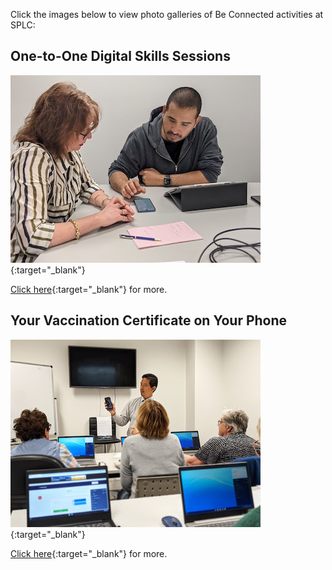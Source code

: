 Click the images below to view photo galleries of Be Connected activities at SPLC:

## One-to-One Digital Skills Sessions
[![Click image to view gallery](/img/beconnected/one-to-one-icon.jpg)](https://photos.app.goo.gl/GctjEFp7bo1yUuLe9){:target="_blank"}

[Click here](https://photos.app.goo.gl/GctjEFp7bo1yUuLe9){:target="_blank"} for more.

## Your Vaccination Certificate on Your Phone
[![Click image to view gallery](/img/beconnected/vax-cert-icon.jpg)](https://photos.app.goo.gl/JgtV7NAFp9WSjJHP8){:target="_blank"}

[Click here](https://photos.app.goo.gl/JgtV7NAFp9WSjJHP8){:target="_blank"} for more.
